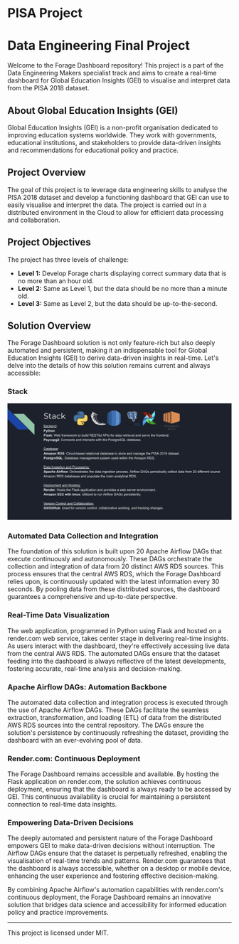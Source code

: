 # PISA Project

# Data Engineering Final Project

Welcome to the Forage Dashboard repository! This project is a part of the Data Engineering Makers specialist track and aims to create a real-time dashboard for Global Education Insights (GEI) to visualise and interpret data from the PISA 2018 dataset.

## About Global Education Insights (GEI)

Global Education Insights (GEI) is a non-profit organisation dedicated to improving education systems worldwide. They work with governments, educational institutions, and stakeholders to provide data-driven insights and recommendations for educational policy and practice.

## Project Overview

The goal of this project is to leverage data engineering skills to analyse the PISA 2018 dataset and develop a functioning dashboard that GEI can use to easily visualise and interpret the data. The project is carried out in a distributed environment in the Cloud to allow for efficient data processing and collaboration.

## Project Objectives

The project has three levels of challenge:

- **Level 1:** Develop Forage charts displaying correct summary data that is no more than an hour old.
- **Level 2:** Same as Level 1, but the data should be no more than a minute old.
- **Level 3:** Same as Level 2, but the data should be up-to-the-second.

## Solution Overview

The Forage Dashboard solution is not only feature-rich but also deeply automated and persistent, making it an indispensable tool for Global Education Insights (GEI) to derive data-driven insights in real-time. Let's delve into the details of how this solution remains current and always accessible:

### Stack

![project_stack](./images/pisa-project-stack.png)

### Automated Data Collection and Integration

The foundation of this solution is built upon 20 Apache Airflow DAGs that execute continuously and autonomously. These DAGs orchestrate the collection and integration of data from 20 distinct AWS RDS sources. This process ensures that the central AWS RDS, which the Forage Dashboard relies upon, is continuously updated with the latest information every 30 seconds. By pooling data from these distributed sources, the dashboard guarantees a comprehensive and up-to-date perspective.

### Real-Time Data Visualization

The web application, programmed in Python using Flask and hosted on a render.com web service, takes center stage in delivering real-time insights. As users interact with the dashboard, they're effectively accessing live data from the central AWS RDS. The automated DAGs ensure that the dataset feeding into the dashboard is always reflective of the latest developments, fostering accurate, real-time analysis and decision-making.

### Apache Airflow DAGs: Automation Backbone

The automated data collection and integration process is executed through the use of Apache Airflow DAGs. These DAGs facilitate the seamless extraction, transformation, and loading (ETL) of data from the distributed AWS RDS sources into the central repository. The DAGs ensure the solution's persistence by continuously refreshing the dataset, providing the dashboard with an ever-evolving pool of data.

### Render.com: Continuous Deployment

The Forage Dashboard remains accessible and available. By hosting the Flask application on render.com, the solution achieves continuous deployment, ensuring that the dashboard is always ready to be accessed by GEI. This continuous availability is crucial for maintaining a persistent connection to real-time data insights.

### Empowering Data-Driven Decisions

The deeply automated and persistent nature of the Forage Dashboard empowers GEI to make data-driven decisions without interruption. The Airflow DAGs ensure that the dataset is perpetually refreshed, enabling the visualisation of real-time trends and patterns. Render.com guarantees that the dashboard is always accessible, whether on a desktop or mobile device, enhancing the user experience and fostering effective decision-making.

By combining Apache Airflow's automation capabilities with render.com's continuous deployment, the Forage Dashboard remains an innovative solution that bridges data science and accessibility for informed education policy and practice improvements.

<hr>

This project is licensed under MIT.
